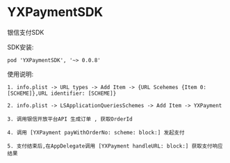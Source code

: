 # YXPaymentSDK
银信支付SDK

SDK安装:

    pod 'YXPaymentSDK', '~> 0.0.8'


使用说明:
	
	1. info.plist -> URL types -> Add Item -> {URL Scehemes {Item 0: [SCHEME]},URL identifier: [SCHEME]}

	2. info.plist -> LSApplicationQueriesSchemes -> Add Item -> YXPayment

	3. 调用银信开放平台API 生成订单 , 获取OrderId

	4. 调用 [YXPayment payWithOrderNo: scheme: block:] 发起支付

	5. 支付结束后,在AppDelegate调用 [YXPayment handleURL: block:] 获取支付响应结果